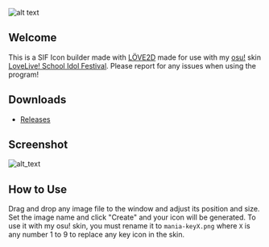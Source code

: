 ![alt text](https://github.com/LeNitrous/sukufes-icon-builder/blob/master/biglogo.png "SukuFes Icon Builder")
## Welcome
This is a SIF Icon builder made with [LÖVE2D](https://love2d.org/) made for use with my [osu!](https://osu.ppy.sh/) skin [LoveLive! School Idol Festival](https://osu.ppy.sh/forum/t/539048). Please report for any issues when using the program!

## Downloads
* [Releases](https://github.com/LeNitrous/sukufes-icon-builder/releases)

## Screenshot
![alt_text](https://github.com/LeNitrous/sukufes-icon-builder/blob/master/screenshot.png "Interface")

## How to Use
Drag and drop any image file to the window and adjust its position and size. Set the image name and click "Create" and your icon will be generated.
To use it with my osu! skin, you must rename it to `mania-keyX.png` where `X` is any number 1 to 9 to replace any key icon in the skin.
